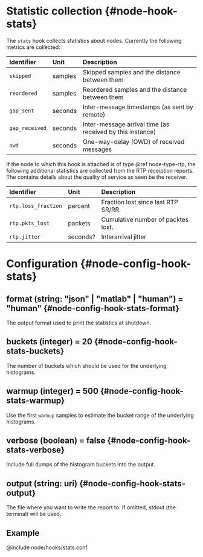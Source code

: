 # Statistic collection {#node-hook-stats}

The `stats` hook collects statistics about nodes.
Currently the following metrics are collected:

| Identifier             | Unit    | Description                                               |
| :--                    | :--     | :--                                                       |
| `skipped`              | samples | Skipped samples and the distance between them             |
| `reordered`            | samples | Reordered samples and the distance between them           |
| `gap_sent`             | seconds | Inter-message timestamps (as sent by remote)              |
| `gap_received`         | seconds | Inter-message arrival time (as received by this instance) |
| `owd`                  | seconds | One-way-delay (OWD) of received messages                  |

If the node to which this hook is attached is of type @ref node-type-rtp, the following additional statistics are collected from the RTP receiption reports.
The contains details about the quality of service as seen be the receiver.

| Identifier             | Unit    | Description                                               |
| :--                    | :--     | :--                                                       |
| `rtp.loss_fraction`    | percent | Fraction lost since last RTP SR/RR.                       |
| `rtp.pkts_lost`        | packets | Cumulative number of packtes lost.                        |
| `rtp.jitter`           | seconds?| Interarrival jitter                                       |


# Configuration {#node-config-hook-stats}

## format (string: "json" | "matlab" | "human") = "human" {#node-config-hook-stats-format}

The output format used to print the statistics at shutdown.

## buckets (integer) = 20 {#node-config-hook-stats-buckets}

The number of buckets which should be used for the underlying histograms.

## warmup (integer) = 500 {#node-config-hook-stats-warmup}

Use the first `warmup` samples to estimate the bucket range of the underlying histograms.

## verbose (boolean) = false {#node-config-hook-stats-verbose}

Include full dumps of the histogram buckets into the output.

## output (string: uri) {#node-config-hook-stats-output}

The file where you want to write the report to.
If omitted, stdout (the terminal) will be used.

## Example

@include node/hooks/stats.conf
